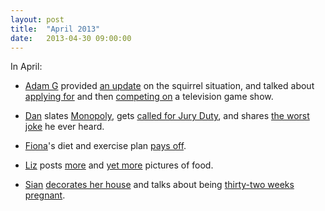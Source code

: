 ```yaml
---
layout: post
title:  "April 2013"
date:   2013-04-30 09:00:00
---
```


In April:

* [Adam G][adam-g] provided [an update](http://strokeyadam.livejournal.com/80423.html) on the squirrel situation, and talked about [applying for](http://strokeyadam.livejournal.com/80658.html) and then [competing on](http://strokeyadam.livejournal.com/81108.html) a television game show.

* [Dan][dan] slates [Monopoly](http://www.scatmania.org/2013/04/03/monopoly/), gets [called for Jury Duty](http://www.scatmania.org/2013/04/09/jury1/), and shares [the worst joke](http://www.scatmania.org/2013/04/16/the-worst-joke-i-ever-heard/) he ever heard.

* [Fiona][fiona]'s diet and exercise plan [pays off](http://fionafish.wordpress.com/2013/04/30/just-to-say/).

* [Liz][liz] posts [more](http://norasdollhouse.livejournal.com/114117.html) and [yet more](http://norasdollhouse.livejournal.com/114249.html) pictures of food.

* [Sian][sian] [decorates her house](http://elgingerbread.wordpress.com/2013/04/24/beatnik-blue/) and talks about being [thirty-two weeks pregnant](http://elgingerbread.wordpress.com/2013/04/04/32-week-ramblings/).

[adam-g]: http://strokeyadam.livejournal.com/
[andy-r]: http://selfdoubtgun.wordpress.com/
[claire]: http://nowebsite.co.uk/
[dan]:    http://www.scatmania.org/
[fiona]:  http://fionafish.wordpress.com/
[jta]:    http://blog.electricquaker.co.uk/
[kit]:    http://reaperkit.wordpress.com/
[liz]:    http://norasdollhouse.livejournal.com/
[paul]:   http://blog.pacifist.co.uk/
[rory]:   http://razinaber.livejournal.com/
[ruth]:   http://fleeblewidget.co.uk/
[sian]:   http://elgingerbread.wordpress.com/
